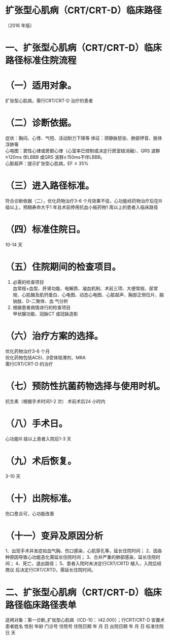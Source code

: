 #    扩张型心肌病（CRT/CRT-D）临床路径  
（2016 年版）  
# 一、扩张型心肌病（CRT/CRT-D）临床路径标准住院流程  
# （一）适用对象。  
扩张型心肌病，需行CRT/CRT-D 治疗的患者  
# （二）诊断依据。  
症状：胸闷、心悸、气短、活动耐力下降等 体征：颈静脉怒张、肺部啰音、肢体浮肿等  
心电图：窦性心律或房颤心律（心室率已控制或决定行房室结消融）、QRS 波群≥120ms 伴LBBB 或QRS 波群$\geqslant\!150\mathrm{ms}$不伴LBBB。  
心脏超声：提示扩张型心肌病，$\mathrm{EF}{\leqslant}35\%$  
# （三）进入路径标准。  
符合诊断依据（二），优化药物治疗3-6 个月效果不佳，心功能经药物治疗后在III 级以上，预期寿命大于1 年且术前停用抗血小板药物1 周以上的患者入临床路径  
# （四）标准住院日。  
10-14 天  
# （五）住院期间的检查项目。  
1. 必需的检查项目  
血常规$+$血型、肝肾功能、电解质、凝血机制、术前三项、大便常规、尿常规、心肌酶及肌钙蛋白、心电图、动态心电图、心脏超声、胸部正侧位片、脑钠肽、D-二聚体、血 气分析  
2. 根据患者病情进行的检查项目  
甲状腺功能、冠脉CT 或冠脉造影  
# （六）治疗方案的选择。  
优化药物治疗3-6 个月  
优化药物包括ACEI、β受体阻滞剂、MRA  
需行CRT/CRT-D 的治疗  
# （七）预防性抗菌药物选择与使用时机。  
抗生素（根据手术时间1-2 次） 
   术前术后24 小时内  
# （八）手术日。  
心功能III 级以上患者入院后1-3 天  
# （九）术后恢复。  
3-10 天  
# （十）出院标准。  
伤口愈合可，心功能改善  
# （十一）变异及原因分析  
1、出现手术并发症如血气胸、伤口感染、心肌穿孔等，延长住院时间； 
  2、因各种原因导致心功能恶化需延长住院时间； 
  3、合并严重的肺部感染，延长住院时间； 
  4、死亡，退出路径； 
  5、患者入院时未决定行CRT/CRTD 植入，入院后经商议 后决定行CRT/CRTD，需延长住院时间。  
# 二、扩张型心肌病（CRT/CRT-D）临床路径临床路径表单  
适用对象：第一诊断_扩张型心肌病（ICD-10： I42.000）；行CRT/CRT-D 安置术 患者姓名             性别    年龄        门诊号         住院号           住院日期       年  月  日   出院日期      年  月   日  标准住院日      天  
